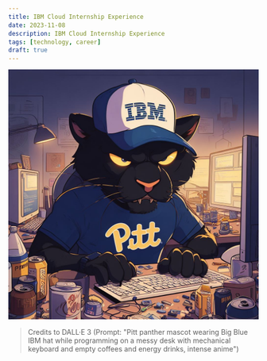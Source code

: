 ```yaml
---
title: IBM Cloud Internship Experience
date: 2023-11-08
description: IBM Cloud Internship Experience
tags: [technology, career]
draft: true
---
```


![“Pitt panther mascot wearing Big Blue IBM hat while programming on a messy desk with mechanical keyboard and empty coffees and energy drinks, intense anime”](/static/imgs/pitt-panther-mascot-wearing-big-blue-ibm-hat-while-programming-on-a-messy-desk-with-mechanical-keyboard-and-empty-coffees-and-energy-drinks-intense-anime.jpg)

> Credits to DALL·E 3 (Prompt: "Pitt panther mascot wearing Big Blue IBM hat while programming on a messy desk with mechanical keyboard and empty coffees and energy drinks, intense anime")
